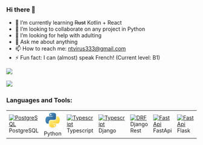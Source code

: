 ### Hi there 👋

- 🌱 I’m currently learning ~~Rust~~ Kotlin + React
- 👯 I’m looking to collaborate on any project in Python
- 🤔 I’m looking for help with adulting
- 💬 Ask me about anything
- 📫 How to reach me: ntvirus333@gmail.com
- ⚡ Fun fact: I can (almost) speak French! (Current level: B1)

![](https://github-readme-stats.vercel.app/api?username=annmayn&theme=tokyonight&show_icons=true)

![](https://github-readme-stats.vercel.app/api/top-langs/?username=annmayn&theme=tokyonight&show_icons=true&exclude_repo=Roster-management-using-genetic-algorithm)

### Languages and Tools:

<table>
<tr>
    <td>
      <a href="#">
        <img src="https://cdn.jsdelivr.net/gh/devicons/devicon@latest/icons/postgresql/postgresql-original.svg" width="48" height="48" alt="PostgreSQL"/>
      </a>
      <br>PostgreSQL
    </td>
    <td>
      <a href="#">
        <img src="https://raw.githubusercontent.com/devicons/devicon/master/icons/python/python-original.svg" width="48" height="48" alt="Python" />
      </a>
      <br>Python
    </td>
    <td>
      <a href="#">
       <img src="https://cdn.jsdelivr.net/gh/devicons/devicon@latest/icons/typescript/typescript-original.svg" width="48" height="48" alt="Typescript" />
      </a>
      <br>Typescript
    </td>
    <td>
      <a href="#">
       <img src="https://cdn.jsdelivr.net/gh/devicons/devicon@latest/icons/django/django-plain.svg" width="48" height="48" alt="Typescript" />
      </a>
      <br>Django
    </td>
    <td>
      <a href="#">
       <img src="https://cdn.jsdelivr.net/gh/devicons/devicon@latest/icons/djangorest/djangorest-original.svg" width="48" height="48" alt="DRF" />
      </a>
      <br>Django Rest
    </td>
    <td>
      <a href="#">
       <img src="https://cdn.jsdelivr.net/gh/devicons/devicon@latest/icons/fastapi/fastapi-original.svg" width="48" height="48" alt="FastApi" />
      </a>
      <br>FastApi
    </td>
    <td>
      <a href="#">
       <img src="https://cdn.jsdelivr.net/gh/devicons/devicon@latest/icons/flask/flask-original-wordmark.svg" width="48" height="48" alt="FastApi" />
      </a>
      <br>Flask
    </td>
    <td>
      <a href="#">
        <img src="https://cdn.jsdelivr.net/gh/devicons/devicon@latest/icons/react/react-original.svg" width="48" height="48" alt="React" />
      </a>
      <br>React
    </td>
    <td>
      <a href="#">
        <img src="https://cdn.jsdelivr.net/gh/devicons/devicon@latest/icons/rust/rust-original.svg" width="48" height="48" alt="Rust" />
      </a>
      <br>Rust
    </td>
    <td>
      <a href="#">
        <img src="https://cdn.jsdelivr.net/gh/devicons/devicon@latest/icons/cplusplus/cplusplus-original.svg" width="48" height="48" alt="C++" />
      </a>
      <br>C++
    </td>
    <td>
      <a href="#">
        <img src="https://raw.githubusercontent.com/devicons/devicon/master/icons/linux/linux-original.svg" width="48" height="48" alt="Linux" />
      </a>
      <br>Linux
    </td>
    <td>
      <a href="#">
        <img src="https://raw.githubusercontent.com/devicons/devicon/master/icons/docker/docker-original-wordmark.svg" width="48" height="48" alt="Docker" />
      </a>
      <br>Docker
    </td>
    <td>
      <a href="#">
        <img src="https://cdn.jsdelivr.net/gh/devicons/devicon@latest/icons/bash/bash-original.svg" width="48" height="48" alt="Bash" />
      </a>
      <br>Bash
    </td>
    <td>
      <a href="#">
        <img src="https://cdn.jsdelivr.net/gh/devicons/devicon@latest/icons/apacheairflow/apacheairflow-original.svg" width="48" height="48" alt="Bash" />
      </a>
      <br>Airflow
    </td>
  </tr>
</table>

